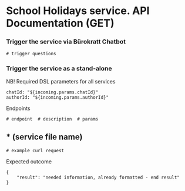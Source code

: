 # School Holidays service. API Documentation (GET)


### Trigger the service via Bürokratt Chatbot
```
# trigger questions
```


### Trigger the service as a stand-alone
NB! Required DSL parameters for all services
```
chatId: "${incoming.params.chatId}"
authorId: "${incoming.params.authorId}"
```

Endpoints
```
# endpoint  # description  # params 
```


## * (service file name)
```
# example curl request
```
Expected outcome
```
{
    "result": "needed information, already formatted - end result"
}
```